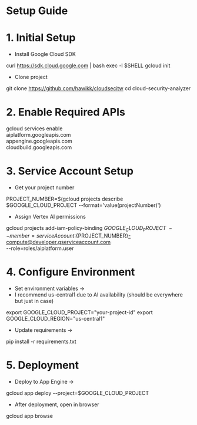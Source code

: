 #  Setup Guide
# 1. Initial Setup

 - Install Google Cloud SDK

curl https://sdk.cloud.google.com | bash
exec -l $SHELL
gcloud init

 - Clone  project

git clone https://github.com/hawikk/cloudsecitw
cd cloud-security-analyzer


# 2. Enable Required APIs

gcloud services enable \
  aiplatform.googleapis.com \
  appengine.googleapis.com \
  cloudbuild.googleapis.com


# 3. Service Account Setup

 - Get your project number

PROJECT_NUMBER=$(gcloud projects describe $GOOGLE_CLOUD_PROJECT --format='value(projectNumber)')

 - Assign Vertex AI permissions
 
gcloud projects add-iam-policy-binding $GOOGLE_CLOUD_PROJECT \
  --member=serviceAccount:${PROJECT_NUMBER}-compute@developer.gserviceaccount.com \
  --role=roles/aiplatform.user


# 4. Configure Environment

 - Set environment variables -> 
 - I recommend us-central1 due to AI availability (should be everywhere but just in case)

export GOOGLE_CLOUD_PROJECT="your-project-id"
export GOOGLE_CLOUD_REGION="us-central1"

 - Update requirements ->

pip install -r requirements.txt


# 5. Deployment


 - Deploy to App Engine ->

gcloud app deploy --project=$GOOGLE_CLOUD_PROJECT

 - After deployment, open in browser

gcloud app browse


